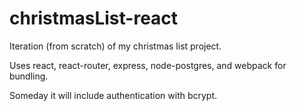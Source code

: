 # christmasList-react
Iteration (from scratch) of my christmas list project.

Uses react, react-router, express, node-postgres, and webpack for bundling.

Someday it will include authentication with bcrypt.
